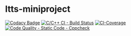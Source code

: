 # ltts-miniproject
[![Codacy Badge](https://app.codacy.com/project/badge/Grade/e294fe41e61e48c7a52180eace866e57)](https://www.codacy.com/gh/256644/ltts-miniproject/dashboard?utm_source=github.com&amp;utm_medium=referral&amp;utm_content=256644/ltts-miniproject&amp;utm_campaign=Badge_Grade)
[![C/C++ CI - Build Status](https://github.com/256644/ltts-miniproject/actions/workflows/c-cpp.yml/badge.svg)](https://github.com/256644/ltts-miniproject/actions/workflows/c-cpp.yml)
[![CI-Coverage](https://github.com/256644/ltts-miniproject/actions/workflows/gcov.yml/badge.svg)](https://github.com/256644/ltts-miniproject/actions/workflows/gcov.yml)
[![Code Quality - Static Code - Cppcheck](https://github.com/256644/ltts-miniproject/actions/workflows/cppcheck.yml/badge.svg)](https://github.com/256644/ltts-miniproject/actions/workflows/cppcheck.yml)
